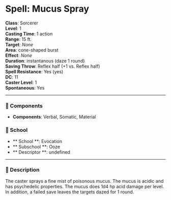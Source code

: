 
# Spell: Mucus Spray
**Class**: Sorcerer  
**Level**: 1  
**Casting Time**: 1 action  
**Range**: 15 ft.  
**Target**: _None_  
**Area**: cone-shaped burst  
**Effect**: _None_  
**Duration**: instantanous (daze 1 round)  
**Saving Throw**: Reflex half (+1 vs. Reflex half)  
**Spell Resistance**: Yes (yes)  
**DC**: 11  
**Caster Level**: 1  
**Spontaneous**: Yes

---

### 🔮 Components
- **Components**: Verbal, Somatic, Material

### 🏫 School
- ** School **: Evocation
- ** Subschool **: Ooze
- ** Descriptor **: undefined
---

### 📜 Description
The caster sprays a fine mist of poisonous mucus. The mucus is acidic and has psychedelic properties. The mucus does 1d4 hp acid damage per level. In addition, a failed save leaves the targets dazed for 1 round.
